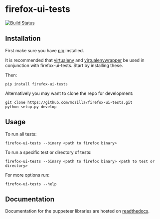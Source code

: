 firefox-ui-tests
================

[![Build Status](https://travis-ci.org/mozilla/firefox-ui-tests.svg?branch=master)](https://travis-ci.org/mozilla/firefox-ui-tests)

Installation
------------

First make sure you have [pip](http://pip.readthedocs.org/en/latest/installing.html) installed.

It is recommended that [virtualenv](http://virtualenv.readthedocs.org/en/latest/virtualenv.html#installation) and [virtualenvwrapper](http://virtualenvwrapper.readthedocs.org/en/latest/) be used in conjunction with firefox-ui-tests. Start by installing these.

Then:

    pip install firefox-ui-tests

Alternatively you may want to clone the repo for development:

    git clone https://github.com/mozilla/firefox-ui-tests.git
    python setup.py develop

Usage
-----

To run all tests:

    firefox-ui-tests --binary <path to firefox binary>

To run a specific test or directory of tests:

    firefox-ui-tests --binary <path to firefox binary> <path to test or directory>

For more options run:

    firefox-ui-tests --help

Documentation
-------------

Documentation for the puppeteer libraries are hosted on [readthedocs](http://firefox-puppeteer.readthedocs.org/en/latest/).
